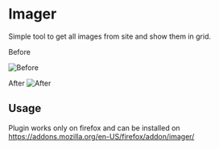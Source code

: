 # Imager
Simple tool to get all images from site and show them in grid.

Before

![Before](https://github.com/qarmin/imager/assets/41945903/0843ea1d-a25e-4fde-a1a5-7f272450ece0)

After
![After](https://github.com/qarmin/imager/assets/41945903/4c8ec0d4-53a7-486c-aa84-eb4aa0fbe7d0)

## Usage
Plugin works only on firefox and can be installed on https://addons.mozilla.org/en-US/firefox/addon/imager/
